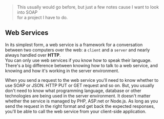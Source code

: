 > This usually would go before, but just a few notes cause I want to look into SOAP      
> for a project I have to do.   

## Web Services
In its simplest form, a web service is a framework for a conversation between two computers over the web: a `client` 
and a `server` and nearly always handled over **HTTP**.   
You can only use web services if you know how to speak their language. There's a big difference between knowing how to talk to
a web service, and knowing and how it's working in the server environment.

When you send a request to the web service you'll need to know whether to use SOAP or JSON. HTTP PUT or GET request and so on. But,
you usually don't need to know what programming language, database or other technologies are being used in the server environment.
It doesn't matter whether the service is managed by PHP, ASP.net or Node.js. As long as you send the request in the right format
and get back the expected responses, you'll be able to call the web service from your client-side application.
